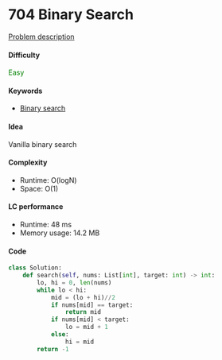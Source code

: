 704 Binary Search
=======================
[Problem description](https://leetcode.com/problems/binary-search/)

#### Difficulty
<span style="color:green">Easy</span>

#### Keywords
- [Binary search](../categories/binary_search.md)

#### Idea
Vanilla binary search

#### Complexity
- Runtime: O(logN)
- Space: O(1)

#### LC performance
- Runtime: 48 ms
- Memory usage: 14.2 MB

#### Code
```python
class Solution:
    def search(self, nums: List[int], target: int) -> int:
        lo, hi = 0, len(nums)
        while lo < hi:
            mid = (lo + hi)//2
            if nums[mid] == target:
                return mid
            if nums[mid] < target:
                lo = mid + 1
            else:
                hi = mid
        return -1
```